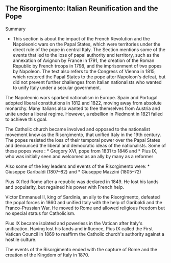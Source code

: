 ## The Risorgimento: Italian Reunification and the Pope

 Summary
- This section is about the impact of the French Revolution and the Napoleonic wars on the Papal States, which were territories under the direct rule of the pope in central Italy. The Section mentions some of the events that led to the loss of papal authority and territory, such as the annexation of Avignon by France in 1791, the creation of the Roman Republic by French troops in 1798, and the imprisonment of two popes by Napoleon. The text also refers to the Congress of Vienna in 1815, which restored the Papal States to the pope after Napoleon's defeat, but did not prevent further challenges from Italian nationalists who wanted to unify Italy under a secular government.


The Napoleonic wars sparked nationalism in Europe. Spain and Portugal adopted liberal constitutions in 1812 and 1822, moving away from absolute monarchy. Many Italians also wanted to free themselves from Austria and unite under a liberal regime. However, a rebellion in Piedmont in 1821 failed to achieve this goal.



The Catholic church became involved and opposed to the nationalist movement know as the Risorgimento, that unified Italy in the 19th century. The popes resisted the loss of their temporal power over the Papal States and denounced the liberal and democratic ideas of the nationalists. Some of these popes were :
    * Gregory XVI, pope from 1831 to 1846 and
    * Pius IX, who was initially seen and welcomed as an ally by many as a reformer
    
Also some of the key leaders and events of the Risorgimento were:
    * Giuseppe Garibaldi (1807–82) and 
    * Giuseppe Mazzini (1805–72) 


Pius IX fled Rome after a republic was declared in 1849. He lost his lands and popularity, but regained his power with French help. 

Victor Emmanuel II, king of Sardinia, an ally to the Risorgimento, defeated the popal forces in 1860 and unified Italy with the help of Garibaldi and the Franco-Prussian War. He moved to Rome and allowed religious freedom but no special status for Catholicism.

Pius IX became isolated and powerless in the Vatican after Italy's unification. Having lost his lands and influence, Pius IX called the First Vatican Council in 1869 to reaffirm the Catholic church's authority against a hostile culture.

The events of the Risorgimento ended with the capture of Rome and the creation of the Kingdom of Italy in 1870.




